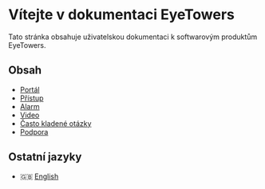 # Vítejte v dokumentaci EyeTowers

Tato stránka obsahuje uživatelskou dokumentaci k softwarovým produktům EyeTowers.

## Obsah

- [Portál](cs/portal.md)
- [Přístup](cs/access.md)
- [Alarm](cs/alarm.md)
- [Video](cs/video.md)
- [Často kladené otázky](cs/faq.md)
- [Podpora](cs/support.md)

## Ostatní jazyky

- :uk: [English](en/)
